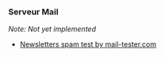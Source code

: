### Serveur Mail
_Note: Not yet implemented_

 * [Newsletters spam test by mail-tester.com](http://www.mail-tester.com/)